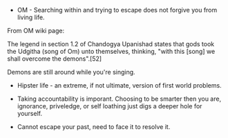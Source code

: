 - OM - Searching within and trying to escape does not forgive you from living life.

From OM wiki page:

The legend in section 1.2 of Chandogya Upanishad states that gods took the Udgitha (song of Om) unto themselves, thinking, "with this [song] we shall overcome the demons".[52]

Demons are still around while you're singing.

- Hipster life - an extreme, if not ultimate, version of first world problems. 

- Taking accountability is imporant. Choosing to be smarter then you are, ignorance, priveledge, or self loathing just digs a deeper hole for yourself.

- Cannot escape your past, need to face it to resolve it.
